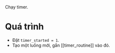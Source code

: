 Chạy timer.
# Quá trình
- Đặt `timer_started = 1`.
- Tạo một luồng mới, gắn [[timer_routine]] vào đó.